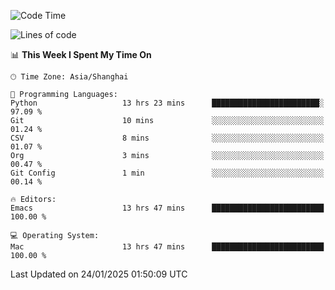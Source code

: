 <!--START_SECTION:waka-->
![Code Time](http://img.shields.io/badge/Code%20Time-2%2C495%20hrs%2027%20mins-blue)

![Lines of code](https://img.shields.io/badge/From%20Hello%20World%20I%27ve%20Written-334.9%20thousand%20lines%20of%20code-blue)

📊 **This Week I Spent My Time On** 

```text
🕑︎ Time Zone: Asia/Shanghai

💬 Programming Languages: 
Python                   13 hrs 23 mins      ████████████████████████░   97.09 % 
Git                      10 mins             ░░░░░░░░░░░░░░░░░░░░░░░░░   01.24 % 
CSV                      8 mins              ░░░░░░░░░░░░░░░░░░░░░░░░░   01.07 % 
Org                      3 mins              ░░░░░░░░░░░░░░░░░░░░░░░░░   00.47 % 
Git Config               1 min               ░░░░░░░░░░░░░░░░░░░░░░░░░   00.14 % 

🔥 Editors: 
Emacs                    13 hrs 47 mins      █████████████████████████   100.00 % 

💻 Operating System: 
Mac                      13 hrs 47 mins      █████████████████████████   100.00 % 
```


 Last Updated on 24/01/2025 01:50:09 UTC
<!--END_SECTION:waka-->
